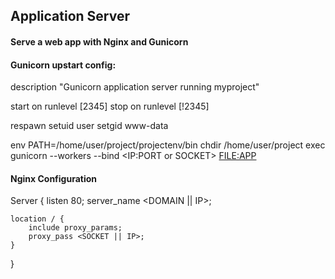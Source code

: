 ## Application Server

#### Serve a web app with Nginx and Gunicorn

#### Gunicorn upstart config:

description "Gunicorn application server running myproject"

start on runlevel [2345]
stop on runlevel [!2345]

respawn
setuid user
setgid www-data

env PATH=/home/user/project/projectenv/bin
chdir /home/user/project
exec gunicorn --workers <Number of Workers> --bind <IP:PORT or SOCKET>  <FILE:APP>

#### Nginx Configuration

Server {
    listen 80;
    server_name <DOMAIN || IP>;

    location / {
        include proxy_params;
        proxy_pass <SOCKET || IP>;
    }
}